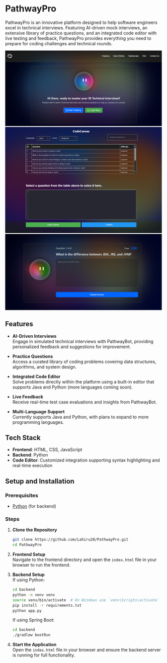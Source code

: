 # PathwayPro

PathwayPro is an innovative platform designed to help software engineers excel in technical interviews. Featuring AI-driven mock interviews, an extensive library of practice questions, and an integrated code editor with live testing and feedback, PathwayPro provides everything you need to prepare for coding challenges and technical rounds.

![Local Image](./img/home.png)
![Local Image](./img/codecanvas.png)
![Local Image](./img/interview.png)

## Features

- **AI-Driven Interviews**  
  Engage in simulated technical interviews with PathwayBot, providing personalized feedback and suggestions for improvement.

- **Practice Questions**  
  Access a curated library of coding problems covering data structures, algorithms, and system design.

- **Integrated Code Editor**  
  Solve problems directly within the platform using a built-in editor that supports Java and Python (more languages coming soon).  

- **Live Feedback**  
  Receive real-time test case evaluations and insights from PathwayBot.

- **Multi-Language Support**  
  Currently supports Java and Python, with plans to expand to more programming languages.

## Tech Stack

- **Frontend**: HTML, CSS, JavaScript  
- **Backend**: Python
- **Code Editor**: Customized integration supporting syntax highlighting and real-time execution  

## Setup and Installation

### Prerequisites
- [Python](https://www.python.org/) (for backend)

### Steps

1. **Clone the Repository**  
   ```bash
   git clone https://github.com/Lahiru20/PathwayPro.git
   cd PathwayPro
   ```

2. **Frontend Setup**  
   Navigate to the frontend directory and open the `index.html` file in your browser to run the frontend.

3. **Backend Setup**  
   If using Python:
   ```bash
   cd backend
   python -m venv venv
   source venv/bin/activate  # On Windows use `venv\Scripts\activate`
   pip install -r requirements.txt
   python app.py
   ```

   If using Spring Boot:
   ```bash
   cd backend
   ./gradlew bootRun
   ```

5. **Start the Application**  
   Open the `index.html` file in your browser and ensure the backend server is running for full functionality.
